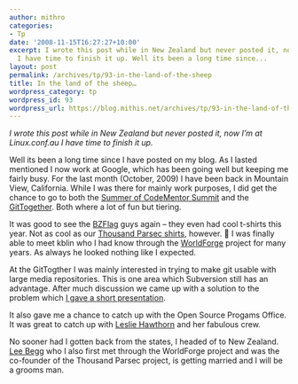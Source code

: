 ```yaml
---
author: mithro
categories:
- Tp
date: '2008-11-15T16:27:27+10:00'
excerpt: I wrote this post while in New Zealand but never posted it, now I’m at Linux.conf.au
  I have time to finish it up. Well its been a long time since...
layout: post
permalink: /archives/tp/93-in-the-land-of-the-sheep
title: In the land of the sheep…
wordpress_category: tp
wordpress_id: 93
wordpress_url: https://blog.mithis.net/archives/tp/93-in-the-land-of-the-sheep
---
```


<div ><p><i>I wrote this post while in New Zealand but never posted it, now I’m at Linux.conf.au I have time to finish it up.</i></p><p>Well its been a long time since I have posted on my blog. As I lasted mentioned I now work at Google, which has been going well but keeping me fairly busy. For the last month (October, 2009) I have been back in Mountain View, California. While I was there for mainly work purposes, I did get the chance to go to both the <a href="http://code.google.com/soc">Summer of Code</a><a href="https://gsoc-wiki.osuosl.org/index.php/Main_Page">Mentor Summit</a> and the <a href="http://git.or.cz/gitwiki/GitTogether">GitTogether</a>. Both where a lot of fun but tiering. </p><p>It was good to see the <a href="http://bzflag.org">BZFlag</a> guys again – they even had cool t-shirts this year. Not as cool as our <a href="http://www.cafepress.com/thousandparsec.123836466">Thousand Parsec shirts</a>, however. 🙂 I was finally able to meet kblin who I had know through the <a href="http://www.worldforge.org">WorldForge</a> project for many years. As always he looked nothing like I expected.</p><p>At the GitTogther I was mainly interested in trying to make git usable with large media repositories. This is one area which Subversion still has an advantage. After much discussion we came up with a solution to the problem which <a href="http://www.thousandparsec.net/~tim/media+git.pdf">I gave a short presentation</a>.</p><p>It also gave me a chance to catch up with the Open Source Progams Office. It was great to catch up with <a href="http://www.hawthornlandings.org/">Leslie Hawthorn</a> and her fabulous crew.</p><p>No sooner had I gotten back from the states, I headed of to New Zealand. <a href="http://llnz.dyndns.org/">Lee Begg</a> who I also first met through the WorldForge project and was the co-founder of the Thousand Parsec project, is getting married and I will be a grooms man.</p></div>